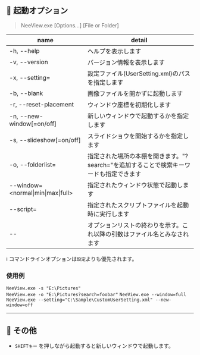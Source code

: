 ## :pushpin: 起動オプション

> NeeView.exe [Options...] [File or Folder]

|name|detail
|----|------
|-h, --help | ヘルプを表示します
|-v, --version | バージョン情報を表示します
|-x, --setting=<string> | 設定ファイル(UserSetting.xml)のパスを指定します
|-b, --blank | 画像ファイルを開かずに起動します
|-r, --reset-placement | ウィンドウ座標を初期化します
|-n, --new-window[=on/off] | 新しいウィンドウで起動するかを指定します
|-s, --slideshow[=on/off] | スライドショウを開始するかを指定します
|-o, --folderlist=<string> | 指定された場所の本棚を開きます。"?search="を追加することで検索キーワードも指定できます
|--window=<normal\|min\|max\|full> | 指定されたウィンドウ状態で起動します
|--script=<string> | 指定されたスクリプトファイルを起動時に実行します
|-- | オプションリストの終わりを示す。これ以降の引数はファイル名とみなされます

:information_source: コマンドラインオプションは`設定`よりも優先されます。

### 使用例

`NeeView.exe -s "E:\Pictures"`  
`NeeView.exe -o "E:\Pictures?search=foobar"`
`NeeView.exe --window=full`  
`NeeView.exe --setting="C:\Sample\CustomUserSetting.xml" --new-window=off`

----

## :pushpin: その他

* `SHIFTキー` を押しながら起動すると新しいウィンドウで起動します。